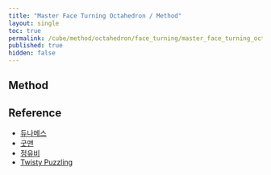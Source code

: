 ```yaml
---
title: "Master Face Turning Octahedron / Method"
layout: single
toc: true
permalink: /cube/method/octahedron/face_turning/master_face_turning_octahedron/method
published: true
hidden: false
---
```


<head>
  <base target="_blank">
  <link
    rel   = "stylesheet"
    type  = "text/css"
    href  = "/assets/css/twisty/Octahedron/Master_Face_Turning_Octahedron.css"
  >
  <script
    src   = "https://cdn.cubing.net/js/cubing/twisty"
    type  = "module"
    defer
  ></script>
</head>



## Method

<div class="twisty-wrapper">
  <twisty-player
    experimental-puzzle-description = "o f 0.5 f 0"
    camera-latitude                 = "-30"
    camera-longitude                = 0
    experimental-stickering         = "full"
    alg                             = ""
    experimental-setup-alg          = ""
    experimental-setup-anchor       = "end"
    tempo-scale                     = "1.3"
    viewer-link                     = "experimental-twizzle-explorer"
  ></twisty-player>
</div>



## Reference

- [듀나메스](https://youtu.be/BqZJcTec904)
- [굿맨](https://youtu.be/7HLGrcSPpZE)
- [정유비](https://youtu.be/Cd3ZGz7_qVU)
- [Twisty Puzzling](https://youtu.be/KfVhBdhvzTs)